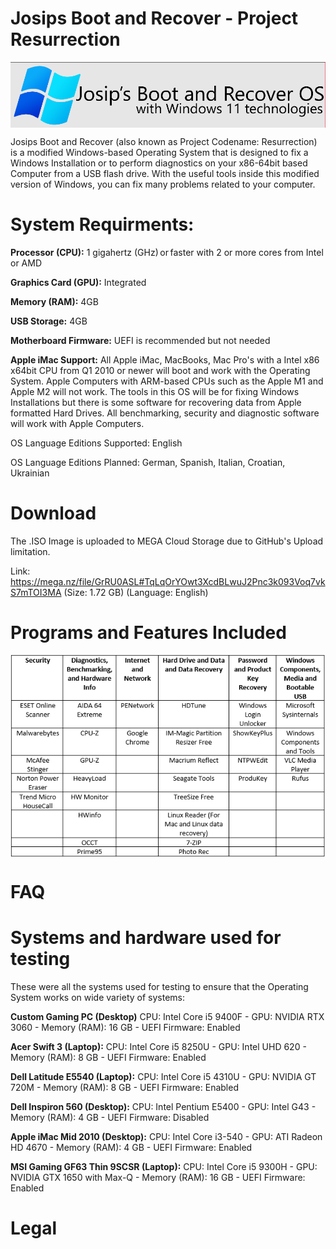 # Josips Boot and Recover - Project Resurrection

<p align="center">
<img align="center" src="img/Screenshot 2023-02-09 121824.png" width="900">
</p>


Josips Boot and Recover (also known as Project Codename: Resurrection) is a modified Windows-based Operating System that is designed to fix a Windows Installation or to perform diagnostics on your x86-64bit based Computer from a USB flash drive. With the useful tools inside this modified version of Windows, you can fix many problems related to your computer. 

# System Requirments:

**Processor (CPU):** 1 gigahertz (GHz) or faster with 2 or more cores from Intel or AMD 

**Graphics Card (GPU):** Integrated

**Memory (RAM):** 4GB 

**USB Storage:** 4GB

**Motherboard Firmware:** UEFI is recommended but not needed

**Apple iMac Support:** All Apple iMac, MacBooks, Mac Pro's with a Intel x86 x64bit CPU from Q1 2010 or newer will boot and work with the Operating System.
Apple Computers with ARM-based CPUs such as the Apple M1 and Apple M2 will not work. The tools in this OS will be for fixing Windows Installations but there is some software for recovering data from Apple formatted Hard Drives. All benchmarking, security and diagnostic software will work with Apple Computers.

OS Language Editions Supported: English

OS Language Editions Planned: German, Spanish, Italian, Croatian, Ukrainian

# Download

The .ISO Image is uploaded to MEGA Cloud Storage due to GitHub's Upload limitation.

Link: https://mega.nz/file/GrRU0ASL#TqLqOrYOwt3XcdBLwuJ2Pnc3k093Voq7vkS7mTOI3MA  (Size: 1.72 GB) (Language: English)

# Programs and Features Included

<p align="center">
<img align="center" src="img/Screenshot 2023-02-08 211642.png" width="900">
</p>

# FAQ



# Systems and hardware used for testing

These were all the systems used for testing to ensure that the Operating System works on wide variety of systems:

**Custom Gaming PC (Desktop)** CPU: Intel Core i5 9400F - GPU: NVIDIA RTX 3060 - Memory (RAM): 16 GB - UEFI Firmware: Enabled

**Acer Swift 3 (Laptop):** CPU: Intel Core i5 8250U - GPU: Intel UHD 620 - Memory (RAM): 8 GB - UEFI Firmware: Enabled

**Dell Latitude E5540 (Laptop):** CPU: Intel Core i5 4310U - GPU: NVIDIA GT 720M - Memory (RAM): 8 GB - UEFI Firmware: Enabled

**Dell Inspiron 560 (Desktop):** CPU: Intel Pentium E5400 - GPU: Intel G43 - Memory (RAM): 4 GB - UEFI Firmware: Disabled

**Apple iMac Mid 2010 (Desktop):** CPU: Intel Core i3-540 - GPU: ATI Radeon HD 4670 - Memory (RAM): 4 GB - UEFI Firmware: Enabled

**MSI Gaming GF63 Thin 9SCSR (Laptop):** CPU: Intel Core i5 9300H - GPU: NVIDIA GTX 1650 with Max-Q - Memory (RAM): 16 GB - UEFI Firmware: Enabled


# Legal










